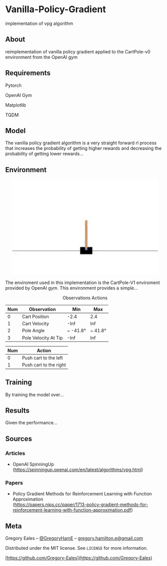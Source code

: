 # Vanilla-Policy-Gradient
implementation of vpg algorithm

## About
reimplementation of vanilla policy gradient applied to the CartPole-v0 environment from the OpenAI gym<br/>

## Requirements

Pytorch <br/>

OpenAI Gym <br/>

Matplotlib <br/>

TQDM <br/>

## Model

The vanilla policy gradient algorithm is a very straight forward rl process that increases the probability of getting higher rewards and decreasing the probability of getting lower rewards...

## Environment

<p align="center">
  <img width="460" height="300" src="https://github.com/Gregory-Eales/ML-Reimplementations/blob/master/Vanilla-Policy-Gradient/img/CartPole-v1.gif">
</p>

The enviroment used in this implementation is the CartPole-V1 enviroment provided by OpenAI gym. This environment provides a simple...

<p align="center">
<table">
<tr><th> Observations </th><th> Actions </th></tr>
<tr><td>

Num | Observation | Min | Max
---|---|---|---
0 | Cart Position | -2.4 | 2.4
1 | Cart Velocity | -Inf | Inf
2 | Pole Angle | ~ -41.8&deg; | ~ 41.8&deg;
3 | Pole Velocity At Tip | -Inf | Inf

</td><td>

Num | Action
--- | ---
0 | Push cart to the left
1 | Push cart to the right

</td></tr> </table>
</p>

## Training

By training the model over...

## Results

Given the performance...

## Sources

### Articles
* OpenAI SpinningUp (https://spinningup.openai.com/en/latest/algorithms/vpg.html)

### Papers
* Policy Gradient Methods for Reinforcement Learning with Function Approximation <br/>
  (https://papers.nips.cc/paper/1713-policy-gradient-methods-for-reinforcement-learning-with-function-approximation.pdf)

## Meta

Gregory Eales – [@GregoryHamE](https://twitter.com/GregoryHamE) – gregory.hamilton.e@gmail.com

Distributed under the MIT license. See ``LICENSE`` for more information.

[https://github.com/Gregory-Eales](https://github.com/Gregory-Eales)
